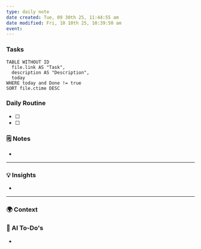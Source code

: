 ```yaml
---
type: daily note
date created: Tue, 09 30th 25, 11:44:55 am
date modified: Fri, 10 10th 25, 10:39:50 am
event:
---
```

### Tasks

```dataview
TABLE WITHOUT ID
  file.link AS "Task",
  description AS "Description",
  today
WHERE today and Done != true
SORT file.ctime DESC
```

### Daily Routine

- [ ]
- [ ]




### 🗒️ Notes
-


---

### 💡 Insights
-


---

### 🌍 Context


###  👾 AI To-Do's
-
